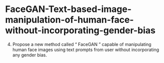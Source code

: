 # FaceGAN-Text-based-image-manipulation-of-human-face-without-incorporating-gender-bias
4. Propose a new method called “ FaceGAN ” capable of manipulating human face images using text prompts from user without incorporating any gender bias.
